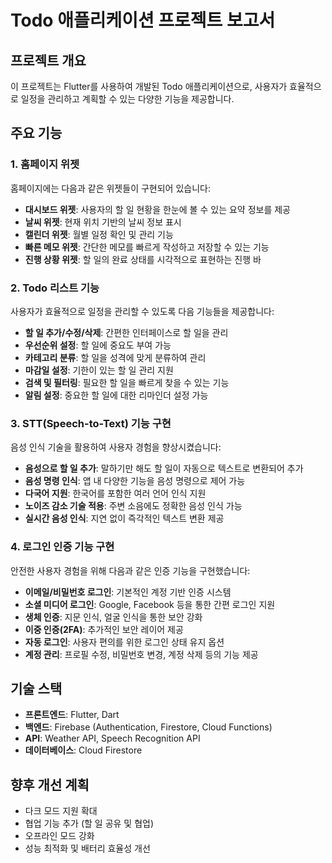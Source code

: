 # Todo 애플리케이션 프로젝트 보고서

## 프로젝트 개요
이 프로젝트는 Flutter를 사용하여 개발된 Todo 애플리케이션으로, 사용자가 효율적으로 일정을 관리하고 계획할 수 있는 다양한 기능을 제공합니다.

## 주요 기능

### 1. 홈페이지 위젯
홈페이지에는 다음과 같은 위젯들이 구현되어 있습니다:
- **대시보드 위젯**: 사용자의 할 일 현황을 한눈에 볼 수 있는 요약 정보를 제공
- **날씨 위젯**: 현재 위치 기반의 날씨 정보 표시
- **캘린더 위젯**: 월별 일정 확인 및 관리 기능
- **빠른 메모 위젯**: 간단한 메모를 빠르게 작성하고 저장할 수 있는 기능
- **진행 상황 위젯**: 할 일의 완료 상태를 시각적으로 표현하는 진행 바

### 2. Todo 리스트 기능
사용자가 효율적으로 일정을 관리할 수 있도록 다음 기능들을 제공합니다:
- **할 일 추가/수정/삭제**: 간편한 인터페이스로 할 일을 관리
- **우선순위 설정**: 할 일에 중요도 부여 가능
- **카테고리 분류**: 할 일을 성격에 맞게 분류하여 관리
- **마감일 설정**: 기한이 있는 할 일 관리 지원
- **검색 및 필터링**: 필요한 할 일을 빠르게 찾을 수 있는 기능
- **알림 설정**: 중요한 할 일에 대한 리마인더 설정 가능

### 3. STT(Speech-to-Text) 기능 구현
음성 인식 기술을 활용하여 사용자 경험을 향상시켰습니다:
- **음성으로 할 일 추가**: 말하기만 해도 할 일이 자동으로 텍스트로 변환되어 추가
- **음성 명령 인식**: 앱 내 다양한 기능을 음성 명령으로 제어 가능
- **다국어 지원**: 한국어를 포함한 여러 언어 인식 지원
- **노이즈 감소 기술 적용**: 주변 소음에도 정확한 음성 인식 가능
- **실시간 음성 인식**: 지연 없이 즉각적인 텍스트 변환 제공

### 4. 로그인 인증 기능 구현
안전한 사용자 경험을 위해 다음과 같은 인증 기능을 구현했습니다:
- **이메일/비밀번호 로그인**: 기본적인 계정 기반 인증 시스템
- **소셜 미디어 로그인**: Google, Facebook 등을 통한 간편 로그인 지원
- **생체 인증**: 지문 인식, 얼굴 인식을 통한 보안 강화
- **이중 인증(2FA)**: 추가적인 보안 레이어 제공
- **자동 로그인**: 사용자 편의를 위한 로그인 상태 유지 옵션
- **계정 관리**: 프로필 수정, 비밀번호 변경, 계정 삭제 등의 기능 제공

## 기술 스택
- **프론트엔드**: Flutter, Dart
- **백엔드**: Firebase (Authentication, Firestore, Cloud Functions)
- **API**: Weather API, Speech Recognition API
- **데이터베이스**: Cloud Firestore

## 향후 개선 계획
- 다크 모드 지원 확대
- 협업 기능 추가 (할 일 공유 및 협업)
- 오프라인 모드 강화
- 성능 최적화 및 배터리 효율성 개선
